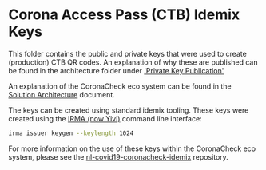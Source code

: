 # Corona Access Pass (CTB) Idemix Keys

This folder contains the public and private keys that were used to create (production) CTB QR codes. An explanation of why these are published can be found in the architecture folder under ['Private Key Publication'](../../architecture/Private%20Key%20Publication.md)

An explanation of the CoronaCheck eco system can be found in the [Solution Architecture](../../architecture/Solution%20Architecture.md) document.

The keys can be created using standard idemix tooling. These keys were created using the [IRMA (now Yivi)](https://irma.app/docs/irma-cli/)  command line interface:
```bash
irma issuer keygen --keylength 1024
```

For more information on the use of these keys within the CoronaCheck eco system, please see the [nl-covid19-coronacheck-idemix](https://github.com/minvws/nl-covid19-coronacheck-idemix) repository.
